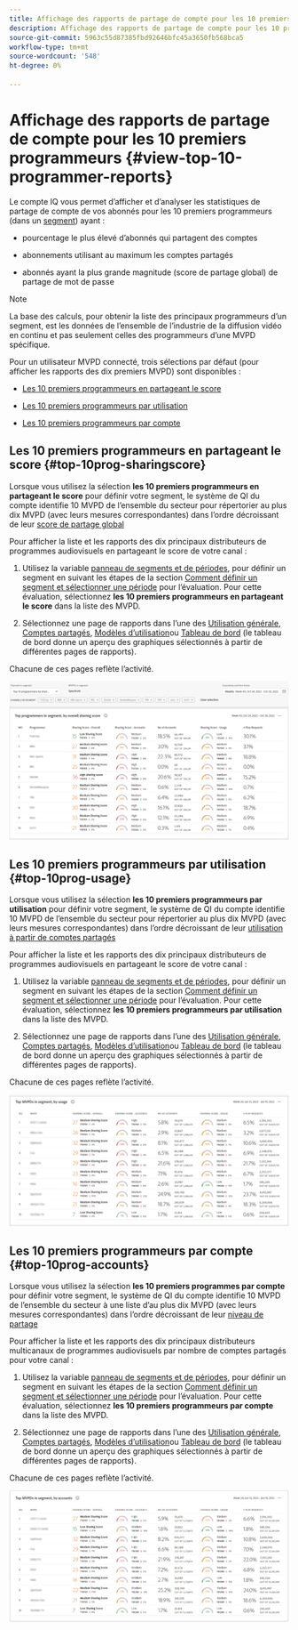```yaml
---
title: Affichage des rapports de partage de compte pour les 10 premiers programmeurs
description: Affichage des rapports de partage de compte pour les 10 premiers programmeurs
source-git-commit: 5963c55d87385fbd92646bfc45a3650fb568bca5
workflow-type: tm+mt
source-wordcount: '548'
ht-degree: 0%

---
```


# Affichage des rapports de partage de compte pour les 10 premiers programmeurs {#view-top-10-programmer-reports}

Le compte IQ vous permet d’afficher et d’analyser les statistiques de partage de compte de vos abonnés pour les 10 premiers programmeurs (dans un [segment](/help/AccountIQ/product-concepts.md#segmet-def)) ayant :

* pourcentage le plus élevé d’abonnés qui partagent des comptes

* abonnements utilisant au maximum les comptes partagés

* abonnés ayant la plus grande magnitude (score de partage global) de partage de mot de passe

>[!NOTE]
>
>La base des calculs, pour obtenir la liste des principaux programmeurs d’un segment, est les données de l’ensemble de l’industrie de la diffusion vidéo en continu et pas seulement celles des programmeurs d’une MVPD spécifique.

<!--
>[!NOTE]
>
>Only the MVPDs that have a minimum of 50,000 active subscriber accounts are considered to obtain these reports.
-->

Pour un utilisateur MVPD connecté, trois sélections par défaut (pour afficher les rapports des dix premiers MVPD) sont disponibles :

* [Les 10 premiers programmeurs en partageant le score](#top-10prog-sharingscore)

* [Les 10 premiers programmeurs par utilisation](#top-10prog-usage)

* [Les 10 premiers programmeurs par compte](#top-10prog-accounts)

## Les 10 premiers programmeurs en partageant le score {#top-10prog-sharingscore}

Lorsque vous utilisez la sélection **les 10 premiers programmeurs en partageant le score** pour définir votre segment, le système de QI du compte identifie 10 MVPD de l’ensemble du secteur pour répertorier au plus dix MVPD (avec leurs mesures correspondantes) dans l’ordre décroissant de leur [score de partage global](/help/AccountIQ/product-concepts.md#overall-sharing-score)

Pour afficher la liste et les rapports des dix principaux distributeurs de programmes audiovisuels en partageant le score de votre canal :

1. Utilisez la variable [panneau de segments et de périodes](/help/AccountIQ/segments-timeframe.md), pour définir un segment en suivant les étapes de la section [Comment définir un segment et sélectionner une période](/help/AccountIQ/howto-select-segment-timeframe.md) pour l’évaluation. Pour cette évaluation, sélectionnez **les 10 premiers programmeurs en partageant le score** dans la liste des MVPD.

1. Sélectionnez une page de rapports dans l’une des [Utilisation générale](/help/AccountIQ/general-usage-reports.md), [Comptes partagés](/help/AccountIQ/shared-acc-reports.md), [Modèles d’utilisation](/help/AccountIQ/usage-patterns.md)ou [Tableau de bord](/help/AccountIQ/dashboard.md) (le tableau de bord donne un aperçu des graphiques sélectionnés à partir de différentes pages de rapports).

Chacune de ces pages reflète l’activité.

![](assets/top-ten-prog-overallscore.png)

## Les 10 premiers programmeurs par utilisation {#top-10prog-usage}

Lorsque vous utilisez la sélection **les 10 premiers programmeurs par utilisation** pour définir votre segment, le système de QI du compte identifie 10 MVPD de l’ensemble du secteur pour répertorier au plus dix MVPD (avec leurs mesures correspondantes) dans l’ordre décroissant de leur [utilisation à partir de comptes partagés](/help/AccountIQ/product-concepts.md)

Pour afficher la liste et les rapports des dix principaux distributeurs de programmes audiovisuels en partageant le score de votre canal :

1. Utilisez la variable [panneau de segments et de périodes](/help/AccountIQ/segments-timeframe.md), pour définir un segment en suivant les étapes de la section [Comment définir un segment et sélectionner une période](/help/AccountIQ/howto-select-segment-timeframe.md) pour l’évaluation. Pour cette évaluation, sélectionnez **les 10 premiers programmeurs par utilisation** dans la liste des MVPD.

1. Sélectionnez une page de rapports dans l’une des [Utilisation générale](/help/AccountIQ/general-usage-reports.md), [Comptes partagés](/help/AccountIQ/shared-acc-reports.md), [Modèles d’utilisation](/help/AccountIQ/usage-patterns.md)ou [Tableau de bord](/help/AccountIQ/dashboard.md) (le tableau de bord donne un aperçu des graphiques sélectionnés à partir de différentes pages de rapports).

Chacune de ces pages reflète l’activité.

![](assets/top-ten-mvpds-usage.png)

## Les 10 premiers programmeurs par compte {#top-10prog-accounts}

Lorsque vous utilisez la sélection **les 10 premiers programmes par compte** pour définir votre segment, le système de QI du compte identifie 10 MVPD de l’ensemble du secteur à une liste d’au plus dix MVPD (avec leurs mesures correspondantes) dans l’ordre décroissant de leur [niveau de partage](/help/AccountIQ/product-concepts.md)

Pour afficher la liste et les rapports des dix principaux distributeurs multicanaux de programmes audiovisuels par nombre de comptes partagés pour votre canal :

1. Utilisez la variable [panneau de segments et de périodes](/help/AccountIQ/segments-timeframe.md), pour définir un segment en suivant les étapes de la section [Comment définir un segment et sélectionner une période](/help/AccountIQ/howto-select-segment-timeframe.md) pour l’évaluation. Pour cette évaluation, sélectionnez **les 10 premiers programmeurs par compte** dans la liste des MVPD.

1. Sélectionnez une page de rapports dans l’une des [Utilisation générale](/help/AccountIQ/general-usage-reports.md), [Comptes partagés](/help/AccountIQ/shared-acc-reports.md), [Modèles d’utilisation](/help/AccountIQ/usage-patterns.md)ou [Tableau de bord](/help/AccountIQ/dashboard.md) (le tableau de bord donne un aperçu des graphiques sélectionnés à partir de différentes pages de rapports).

Chacune de ces pages reflète l’activité.

![](assets/top-ten-mvpds-accounts.png)
